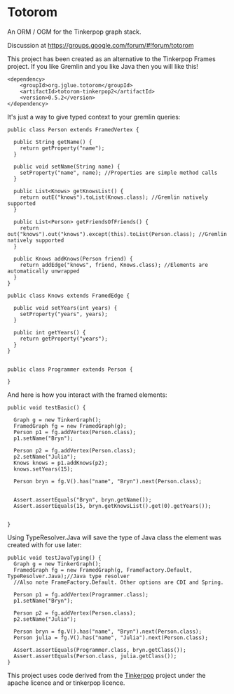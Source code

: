 Totorom
========

An ORM / OGM for the Tinkerpop graph stack.

Discussion at https://groups.google.com/forum/#!forum/totorom

This project has been created as an alternative to the Tinkerpop Frames project.
If you like Gremlin and you like Java then you will like this!


    <dependency>
        <groupId>org.jglue.totorom</groupId>
        <artifactId>totorom-tinkerpop2</artifactId>
        <version>0.5.2</version>
    </dependency>
    

It's just a way to give typed context to your gremlin queries:

    
    public class Person extends FramedVertex {
    
      public String getName() {
        return getProperty("name");
      }
      
      public void setName(String name) {
        setProperty("name", name); //Properties are simple method calls
      }

      public List<Knows> getKnowsList() {
        return outE("knows").toList(Knows.class); //Gremlin natively supported
      }
      
      public List<Person> getFriendsOfFriends() {
        return out("knows").out("knows").except(this).toList(Person.class); //Gremlin natively supported
      }
      
      public Knows addKnows(Person friend) {
        return addEdge("knows", friend, Knows.class); //Elements are automatically unwrapped
      }
    }
    
    public class Knows extends FramedEdge {
    
      public void setYears(int years) {
        setProperty("years", years);
      }
      
      public int getYears() {
        return getProperty("years");
      }
    }
    
    
    public class Programmer extends Person {
    
    }
    
    
And here is how you interact with the framed elements:
    
    public void testBasic() {
    
      Graph g = new TinkerGraph();
      FramedGraph fg = new FramedGraph(g);
      Person p1 = fg.addVertex(Person.class);
      p1.setName("Bryn");
      
      Person p2 = fg.addVertex(Person.class);
      p2.setName("Julia");
      Knows knows = p1.addKnows(p2);
      knows.setYears(15);
      
      Person bryn = fg.V().has("name", "Bryn").next(Person.class);
      
      
      Assert.assertEquals("Bryn", bryn.getName());
      Assert.assertEquals(15, bryn.getKnowsList().get(0).getYears());
      
    
    }
    
Using TypeResolver.Java will save the type of Java class the element was created with for use later:
    
    public void testJavaTyping() {
      Graph g = new TinkerGraph();
      FramedGraph fg = new FramedGraph(g, FrameFactory.Default, TypeResolver.Java);//Java type resolver
      //Also note FrameFactory.Default. Other options are CDI and Spring.
      
      Person p1 = fg.addVertex(Programmer.class);
      p1.setName("Bryn");
      
      Person p2 = fg.addVertex(Person.class);
      p2.setName("Julia");
      
      Person bryn = fg.V().has("name", "Bryn").next(Person.class);
      Person julia = fg.V().has("name", "Julia").next(Person.class);
      
      Assert.assertEquals(Programmer.class, bryn.getClass());
      Assert.assertEquals(Person.class, julia.getClass());
    }


This project uses code derived from the [Tinkerpop](http://www.tinkerpop.com/) project under the apache licence and or tinkerpop licence.
     
